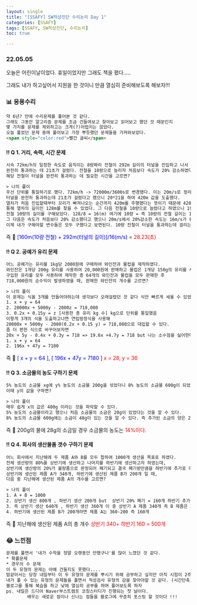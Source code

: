 ```yaml
---
layout: single
title: "[SSAFY] SW적성진단 수리논리 Day 1"
categories: [SSAFY]
tags: [SSAFY, SW적성진단, 수리논리]
toc: true

---
```


### 22.05.05

오늘은 어린이날이었다. 휴일이었지만 그래도 책을 폈다..... 

그래도 내가 하고싶어서 지원을 한 것이니 만큼 열심히 준비해보도록 해보자!!!

### 📊 응용수리

```md
약 6년? 만에 수리문제를 풀어본 것 같다. 
그래도 그동안 알고리즘 문제를 조금 건들여보고 찾아보고 읽어보고 했던 것 때문인지 
몇 가지를 문제를 제외하고는 크게(?)어렵지는 않았다. 
오늘 풀었던 문제 중에 풀어보고 가장 뿌듯했던 문제들을 가져와보았다. 
<span style="color:red">빨간 글씨</span>
```

#### ‼️ Q 1. 거리, 속력, 시간 문제 

```html
시속 72km/h의 일정한 속도로 움직이는 8량짜리 전철이 292m 길이의 터널을 진입하고 나서 
완전히 통과하는 데 21초가 걸렸다. 전철을 10량으로 늘리자 처음보다 속도가 20% 감소하였다면,
해당 전철이 터널을 완전히 통과하는 데 필요한 시간을 고르면? 

> 나의 풀이 
우선 단위를 통일하기로 했다. 72km/h -> 72000m/3600s로 변경했다. 이는 20m/s로 정리된다. 
터널을 완전히 통과하는데 21초가 걸렸다고 했으니 20*21을 하여 420m 값을 도출했다. 
열차가 처음 진입할때부터 꼬리가 빠져나오는 순간까지 420m를 주행했다는 뜻이기 때문에 420m-292m(터널)을 
통해 열차의 길이인 128m를 찾을 수 있었다. 그 다음 전철을 10량으로 늘렸다고 하였으니 1량을 구해 
전철 10량의 길이를 구해보았다. 128/8 = 16(m) 여기에 10량 = 즉 10량의 전철 길이는 160m가 된다. 
그 다음은 속도가 처음보다 20% 감소했다고 했으니 20m/s에서 20%감소한 속도는 16m/s가 된다. 
이제 내가 구해야할 변수들은 모두 구했다고 보면된다. 10량 전철이 터널을 통과하는데 걸리는 시간은 
```
즉 🔑 <span style="color:blue"> [160m(10량 전철) + 292m(터널의 길이)]/16(m/s) </span> = <span style="color:red"> 28.23(초) </span> 



#### ‼️ Q 2. 공예가 유리 문제 

```html	
어느 공예가는 유리를 1kg당 2000원에 구매하여 와인잔과 물컵을 제작하였다. 
와인잔은 1개당 200g 유리를 사용하여 20,000원에 판매하고 물컵은 1개당 150g의 유리를 사용하여 5,000원에 판매하였다. 
구입한 유리를 모두 사용하여 제작한 총 64개의 와인잔과 물컵을 모두 판매한 후 
718,000원의 순수익이 발생하였을 때, 판매한 와인잔의 개수를 고르면? 

> 나의 풀이 
이 문제는 식을 3개를 만들어야하는데 생각보다 오래걸렸던 것 같다 식만 빠르게 세울 수 있었다면 금방 풀 수 있는 문제
1. x + y = 64 
2. 20000x + 5000y - 2000z = 718,000
3. 0.2x + 0.15y = z [사용한 총 유리 kg 수] kg으로 단위를 통일했음 
이렇게 3개의 식을 도출하고나면 연립방정식을 사용해 
20000x + 5000y - 2000(0.2x + 0.15 y) = 718,000으로 대입할 수 있다. 
좀 더 편한 식으로 바꾸어보자면 
20x + 5y - 0.4x + 0.3y = 718 => 19.6x +4.7y = 718 but 나는 소수점을 싫어한다. 
1. x + y = 64 
2. 196x + 47y = 7180 
```
즉 🔑 <span style="color:blue"> [ x + y = 64 ], [ 196x + 47y = 7180 ] </span>  <span style="color:red"> x = 28, y = 36 </span>

#### ‼️ Q 3. 소금물의 농도 구하기 문제 

```html
5% 농도의 소금물 xg에 y% 농도의 소금물 200g을 섞었더니 8% 농도의 소금물 600g이 되었다. 
이때 y의 값을 구하면? 

> 나의 풀이 
매우 쉽게 x의 값은 400g 이라는 것을 파악할 수 있다. 
5% 농도의 소금물이라고 했으니 처음 소금물의 소금은 20g이 있었다는 것을 알 수 있다. 
8% 농도의 소금물 600g에는 소금이 48g이 있는 것을 알 수 있다. 즉 추가된 소금의 양은 28g인 것을 알 수 있다. 
```
즉 🔑 200g의 물에 28g의 소금일 경우 소금물의 농도는 <span style="color:red"> 14%이다. </span>

#### ‼️ Q 4. 회사의 생산물품 갯수 구하기 문제 

```html
어느 회사에서 지난해에 두 제품 A와 B를 모두 합하여 1000개 생산을 목표로 하였다.
전체 생산량의 80%를 상반기에 생산하고 나머지를 하반기에 생산하고자 하였는데, 
상반기에 생산량의 20%가 불량품으로 판정되어 폐기되고 결국 폐기량만큼을 하반기에 추가로 더 생산하였다. 
상반기에 생산된 제품 A가 340개, 하반기에 생산된 제품 B가 200개 일 때, 
다음 중 지난해에 생산된 제품 A의 개수를 고르면? 

> 나의 풀이 
1. A + B = 1000 
2. 상반기 생산 800개 , 하반기 생산 200개 but  상반기 20% 폐기 = 160개 하반기 추가 생산 
3. 즉 상반기 생산 640개 , 하반기 생산 360개 이 중 상반기 A 제품 340개 즉 B 제품은 300개 
4. 하반기에 생산된 제품 B가 200개라면 제품 A는 360-200 즉 160개 
```
즉 🔑 지난해에 생산된 제품 A의 총 개수 <span style="color:red"> 상반기 340+ 하반기 160 = 500개 </span>

### 😂 느낀점 

```html	
문제를 풀면서 '내가 수학을 정말 오랫동안 안했구나'를 많이 느꼈던 것 같다.
* 확률문제 
* 경우의 수 문제 
이 두 유형의 문제는 아예 건들지도 못했다.... 
맘같아서는 당장 내일부터 이 두 유형의 문제를 뿌시기 위해 공부하고 싶지만 아직 시험이 2주보다 더 남은 만큼 
내가 풀 수 있는 유형의 문제들을 풀면서 적성검사 유형의 감을 찾아야할 것 같다. (시간단축)
블로그를 통해 복습을 하고 낮에 열심히 공부를 하며 풀어보도록 하자 
ps. 내일은 드디어 Naver부스트캠프 코칭스터디가 진행되는 첫 날이다. 
		배우는 새로운 점이나 신나는 점들을 블로그에 꾸준히 포스팅 할 것이다 !!!
```

